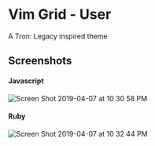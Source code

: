 # Vim Grid - User

A Tron: Legacy inspired theme

## Screenshots
#### Javascript
![Screen Shot 2019-04-07 at 10 30 58 PM](https://user-images.githubusercontent.com/626628/55700622-da07a500-5984-11e9-8b5f-8db22a8c4b9e.png)

#### Ruby
![Screen Shot 2019-04-07 at 10 32 44 PM](https://user-images.githubusercontent.com/626628/55700690-1804c900-5985-11e9-9bf2-57bf228f3dbb.png)
